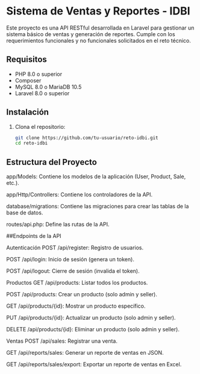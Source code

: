 # Sistema de Ventas y Reportes - IDBI

Este proyecto es una API RESTful desarrollada en Laravel para gestionar un sistema básico de ventas y generación de reportes. Cumple con los requerimientos funcionales y no funcionales solicitados en el reto técnico.

## Requisitos

- PHP 8.0 o superior
- Composer
- MySQL 8.0 o MariaDB 10.5
- Laravel 8.0 o superior

## Instalación

1. Clona el repositorio:
   ```bash
   git clone https://github.com/tu-usuario/reto-idbi.git
   cd reto-idbi


## Estructura del Proyecto
app/Models: Contiene los modelos de la aplicación (User, Product, Sale, etc.).

app/Http/Controllers: Contiene los controladores de la API.

database/migrations: Contiene las migraciones para crear las tablas de la base de datos.

routes/api.php: Define las rutas de la API.


##Endpoints de la API

Autenticación
POST /api/register: Registro de usuarios.

POST /api/login: Inicio de sesión (genera un token).

POST /api/logout: Cierre de sesión (invalida el token).

Productos
GET /api/products: Listar todos los productos.

POST /api/products: Crear un producto (solo admin y seller).

GET /api/products/{id}: Mostrar un producto específico.

PUT /api/products/{id}: Actualizar un producto (solo admin y seller).

DELETE /api/products/{id}: Eliminar un producto (solo admin y seller).

Ventas
POST /api/sales: Registrar una venta.

GET /api/reports/sales: Generar un reporte de ventas en JSON.

GET /api/reports/sales/export: Exportar un reporte de ventas en Excel.
